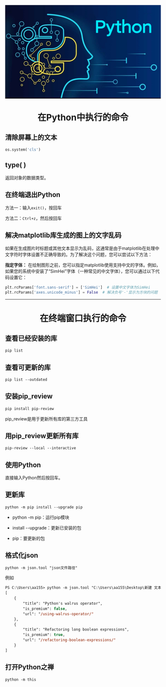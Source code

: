 <img src="https://raw.githubusercontent.com/aa1555/Repository/main/Misc/img/Python.jpg" align="center">

<h1 align="center">在Python中执行的命令</h1>

## 清除屏幕上的文本
```python
os.system('cls')
```
## type( )

返回对象的数据类型。

## 在终端退出Python

方法一：输入`exit()`，按回车

方法二：`Ctrl+z`，然后按回车

## 解决matplotlib库生成的图上的文字乱码

如果在生成图片时标题或其他文本显示为乱码，这通常是由于matplotlib在处理中文字符时字体设置不正确导致的。为了解决这个问题，您可以尝试以下方法：

<b>指定字体：</b>
在绘制图形之前，您可以指定matplotlib使用支持中文的字体。例如，如果您的系统中安装了“SimHei”字体（一种常见的中文字体），您可以通过以下代码设置它：
```python
plt.rcParams['font.sans-serif'] = ['SimHei']  # 设置中文字体为SimHei  
plt.rcParams['axes.unicode_minus'] = False  # 解决负号'-'显示为方块的问题
```




<hr>





<h1 align="center">在终端窗口执行的命令</h1>

## 查看已经安装的库 
```ps
pip list
```
## 查看可更新的库
```ps
pip list --outdated
```
## 安装pip_review
```ps
pip install pip-review
```
pip_review是用于更新所有库的第三方工具

## 用pip_review更新所有库
```ps
pip-review --local --interactive
```
## 使用Python

直接输入Python然后按回车。

## 更新库
```ps
python -m pip install --upgrade pip
```
- python -m pip：运行pip模块

- install --upgrade：更新已安装的包

- pip：要更新的包

## 格式化json
```ps
python -m json.tool "json文件路径"
```
例如
```ps
PS C:\Users\aa155> python -m json.tool "C:\Users\aa155\Desktop\新建 文本文档.json"
[
    {
        "title": "Python's walrus operator",
        "is_premium": false,
        "url": "/using-walrus-operator/"
    },
    {
        "title": "Refactoring long boolean expressions",
        "is_premium": true,
        "url": "/refactoring-boolean-expressions/"
    }
]
```
## 打开Python之禅
```ps
python -m this
```
